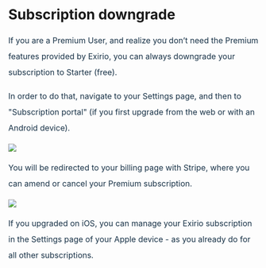 # Subscription downgrade

<p "helvetica="" 0px;="" 400;="" arial,="" font-weight:="" justify;"="" neue",="" roboto,="" sans-serif;="" segoe="" style="box-sizing: border-box; margin-bottom: 0px; margin-left: 0in; font-size: 16px; line-height: 32px; word-break: normal; overflow-wrap: break-word; color: rgb(24, 50, 71); font-family: -apple-system, BlinkMacSystemFont, " text-align:="" text-indent:="" ui",=""><span 16px;"="" 50,="" 71);="" color:="" dir="ltr" font-size:="" rgb(24,="" sans-serif;="" segoe="" style="box-sizing: border-box; font-family: " ui",="">If you are a Premium User, and realize you don’t need the Premium features provided by Exirio, you can always downgrade your subscription to Starter (free).&nbsp;</span></p>

<p "helvetica="" 0px;="" 400;="" arial,="" font-weight:="" justify;"="" neue",="" roboto,="" sans-serif;="" segoe="" style="box-sizing: border-box; margin-bottom: 0px; margin-left: 0in; font-size: 16px; line-height: 32px; word-break: normal; overflow-wrap: break-word; color: rgb(24, 50, 71); font-family: -apple-system, BlinkMacSystemFont, " text-align:="" text-indent:="" ui",=""><span 16px;"="" 50,="" 71);="" color:="" dir="ltr" font-size:="" rgb(24,="" sans-serif;="" segoe="" style="box-sizing: border-box; font-family: " ui",="">In order to do that, navigate to your Settings page, and then to "Subscription portal" (if you first upgrade from the web or with an Android device).</span></p>

<p "helvetica="" 0px;="" 400;="" arial,="" font-weight:="" justify;"="" neue",="" roboto,="" sans-serif;="" segoe="" style="box-sizing: border-box; margin-bottom: 0px; margin-left: 0in; font-size: 16px; line-height: 32px; word-break: normal; overflow-wrap: break-word; color: rgb(24, 50, 71); font-family: -apple-system, BlinkMacSystemFont, " text-align:="" text-indent:="" ui",=""><span 16px;"="" 50,="" 71);="" color:="" dir="ltr" font-size:="" rgb(24,="" sans-serif;="" segoe="" style="box-sizing: border-box; font-family: " ui",=""><img class="fr-fil fr-dib" data-attachment="[object Object]" data-id="80367497390" src="https://s3-eu-central-1.amazonaws.com/euc-cdn.freshdesk.com/data/helpdesk/attachments/production/80367497390/original/BEjnF3fA0C8DNnDAbaxncZuzIpW3lXhu_A.png?1719295870" style="width: auto;"/></span><br/></p>

<p "helvetica="" 0px;="" 400;="" arial,="" font-weight:="" justify;"="" neue",="" roboto,="" sans-serif;="" segoe="" style="box-sizing: border-box; margin-bottom: 0px; margin-left: 0in; font-size: 16px; line-height: 32px; word-break: normal; overflow-wrap: break-word; color: rgb(24, 50, 71); font-family: -apple-system, BlinkMacSystemFont, " text-align:="" text-indent:="" ui",=""><span 16px;"="" 50,="" 71);="" color:="" dir="ltr" font-size:="" rgb(24,="" sans-serif;="" segoe="" style="box-sizing: border-box; font-family: " ui",="">You will be redirected to your billing page with Stripe, where you can amend or cancel your Premium subscription.</span></p>

<p "helvetica="" 0px;="" 400;="" arial,="" font-weight:="" justify;"="" neue",="" roboto,="" sans-serif;="" segoe="" style="box-sizing: border-box; margin-bottom: 0px; margin-left: 0in; font-size: 16px; line-height: 32px; word-break: normal; overflow-wrap: break-word; color: rgb(24, 50, 71); font-family: -apple-system, BlinkMacSystemFont, " text-align:="" text-indent:="" ui",=""><span 16px;"="" 50,="" 71);="" color:="" dir="ltr" font-size:="" rgb(24,="" sans-serif;="" segoe="" style="box-sizing: border-box; font-family: " ui",=""><img class="fr-fil fr-dib" data-attachment="[object Object]" data-id="80367497518" src="https://s3-eu-central-1.amazonaws.com/euc-cdn.freshdesk.com/data/helpdesk/attachments/production/80367497518/original/UtPrOFkPmDZ_2_UDl8cys9ky-26L1NvSgg.png?1719295897" style="width: auto;"/></span><br/></p>

<p "helvetica="" 0px;="" 400;="" arial,="" font-weight:="" justify;"="" neue",="" roboto,="" sans-serif;="" segoe="" style="box-sizing: border-box; margin-bottom: 0px; margin-left: 0in; font-size: 16px; line-height: 32px; word-break: normal; overflow-wrap: break-word; color: rgb(24, 50, 71); font-family: -apple-system, BlinkMacSystemFont, " text-align:="" text-indent:="" ui",=""><span 16px;"="" 50,="" 71);="" color:="" dir="ltr" font-size:="" rgb(24,="" sans-serif;="" segoe="" style="box-sizing: border-box; font-family: " ui",="">If you upgraded on iOS, you can manage your Exirio subscription in the Settings page of your Apple device - as you already do for all other subscriptions.</span></p>

<p "helvetica="" 0px;="" 400;="" arial,="" font-weight:="" justify;"="" neue",="" roboto,="" sans-serif;="" segoe="" style="box-sizing: border-box; margin-bottom: 0px; margin-left: 0in; font-size: 16px; line-height: 32px; word-break: normal; overflow-wrap: break-word; color: rgb(24, 50, 71); font-family: -apple-system, BlinkMacSystemFont, " text-align:="" text-indent:="" ui",=""><span 16px;"="" 50,="" 71);="" color:="" dir="ltr" font-size:="" rgb(24,="" sans-serif;="" segoe="" style="box-sizing: border-box; font-family: " ui",="">&nbsp;</span></p>

<div "helvetica="" 0px;"="" 400;="" arial,="" class="attachment-thumb ember-view" font-weight:="" neue",="" roboto,="" sans-serif;="" segoe="" start;="" style="box-sizing: border-box; word-break: normal; overflow-wrap: break-word; font-size: 13px; line-height: 1.4; color: rgb(24, 50, 71); font-family: -apple-system, BlinkMacSystemFont, " text-align:="" text-indent:="" ui",=""><br class="Apple-interchange-newline"/></div>